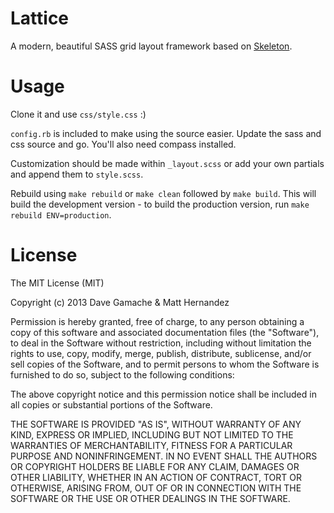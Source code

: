Lattice
=======

A modern, beautiful SASS grid layout framework based on
[Skeleton](http://www.getskeleton.com).

# Usage

Clone it and use `css/style.css` :)

`config.rb` is included to make using the source easier. Update the sass and css
source and go. You'll also need compass installed.

Customization should be made within `_layout.scss` or add your own partials and
append them to `style.scss`.

Rebuild using `make rebuild` or `make clean` followed by `make build`. This will
build the development version - to build the production version, run
`make rebuild ENV=production`.

# License

The MIT License (MIT)

Copyright (c) 2013 Dave Gamache & Matt Hernandez

Permission is hereby granted, free of charge, to any person obtaining a copy of
this software and associated documentation files (the "Software"), to deal in
the Software without restriction, including without limitation the rights to
use, copy, modify, merge, publish, distribute, sublicense, and/or sell copies of
the Software, and to permit persons to whom the Software is furnished to do so,
subject to the following conditions:

The above copyright notice and this permission notice shall be included in all
copies or substantial portions of the Software.

THE SOFTWARE IS PROVIDED "AS IS", WITHOUT WARRANTY OF ANY KIND, EXPRESS OR
IMPLIED, INCLUDING BUT NOT LIMITED TO THE WARRANTIES OF MERCHANTABILITY, FITNESS
FOR A PARTICULAR PURPOSE AND NONINFRINGEMENT. IN NO EVENT SHALL THE AUTHORS OR
COPYRIGHT HOLDERS BE LIABLE FOR ANY CLAIM, DAMAGES OR OTHER LIABILITY, WHETHER
IN AN ACTION OF CONTRACT, TORT OR OTHERWISE, ARISING FROM, OUT OF OR IN
CONNECTION WITH THE SOFTWARE OR THE USE OR OTHER DEALINGS IN THE SOFTWARE.

